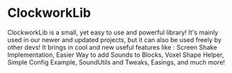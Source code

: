 # ClockworkLib
ClockworkLib is a small, yet easy to use and powerful library! It's mainly used in our newer and updated projects, but it can also be used freely by other devs!
It brings in cool and new useful features like : Screen Shake Implementation, Easier Way to add Sounds to Blocks, Voxel Shape Helper, Simple Config Example, SoundUtils and Tweaks, Easings, and much more!

